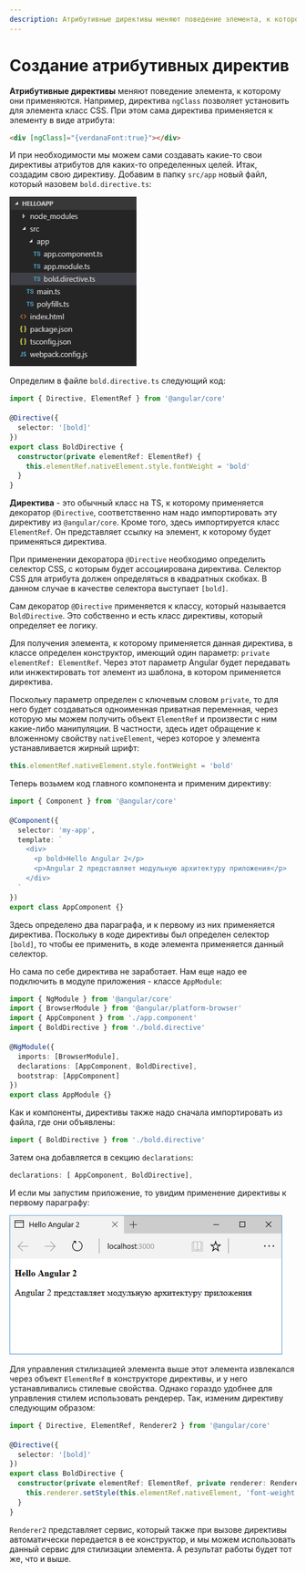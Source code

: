 ```yaml
---
description: Атрибутивные директивы меняют поведение элемента, к которому они применяются
---
```


# Создание атрибутивных директив

**Атрибутивные директивы** меняют поведение элемента, к которому они применяются. Например, директива `ngClass` позволяет установить для элемента класс CSS. При этом сама директива применяется к элементу в виде атрибута:

```html
<div [ngClass]="{verdanaFont:true}"></div>
```

И при необходимости мы можем сами создавать какие-то свои директивы атрибутов для каких-то определенных целей. Итак, создадим свою директиву. Добавим в папку `src/app` новый файл, который назовем `bold.directive.ts`:

![Структура приложения](attr-directive-1.png)

Определим в файле `bold.directive.ts` следующий код:

```typescript
import { Directive, ElementRef } from '@angular/core'

@Directive({
  selector: '[bold]'
})
export class BoldDirective {
  constructor(private elementRef: ElementRef) {
    this.elementRef.nativeElement.style.fontWeight = 'bold'
  }
}
```

**Директива** - это обычный класс на TS, к которому применяется декоратор `@Directive`, соответственно нам надо импортировать эту директиву из `@angular/core`. Кроме того, здесь импортируется класс `ElementRef`. Он представляет ссылку на элемент, к которому будет применяться директива.

При применении декоратора `@Directive` необходимо определить селектор CSS, с которым будет ассоциирована директива. Селектор CSS для атрибута должен определяться в квадратных скобках. В данном случае в качестве селектора выступает `[bold]`.

Сам декоратор `@Directive` применяется к классу, который называется `BoldDirective`. Это собственно и есть класс директивы, который определяет ее логику.

Для получения элемента, к которому применяется данная директива, в классе определен конструктор, имеющий один параметр: `private elementRef: ElementRef`. Через этот параметр Angular будет передавать или инжектировать тот элемент из шаблона, в котором применяется директива.

Поскольку параметр определен с ключевым словом `private`, то для него будет создаваться одноименная приватная переменная, через которую мы можем получить объект `ElementRef` и произвести с ним какие-либо манипуляции. В частности, здесь идет обращение к вложенному свойству `nativeElement`, через которое у элемента устанавливается жирный шрифт:

```typescript
this.elementRef.nativeElement.style.fontWeight = 'bold'
```

Теперь возьмем код главного компонента и применим директиву:

```typescript
import { Component } from '@angular/core'

@Component({
  selector: 'my-app',
  template: `
    <div>
      <p bold>Hello Angular 2</p>
      <p>Angular 2 представляет модульную архитектуру приложения</p>
    </div>
  `
})
export class AppComponent {}
```

Здесь определено два параграфа, и к первому из них применяется директива. Поскольку в коде директивы был определен селектор `[bold]`, то чтобы ее применить, в коде элемента применяется данный селектор.

Но сама по себе директива не заработает. Нам еще надо ее подключить в модуле приложения - классе `AppModule`:

```typescript
import { NgModule } from '@angular/core'
import { BrowserModule } from '@angular/platform-browser'
import { AppComponent } from './app.component'
import { BoldDirective } from './bold.directive'

@NgModule({
  imports: [BrowserModule],
  declarations: [AppComponent, BoldDirective],
  bootstrap: [AppComponent]
})
export class AppModule {}
```

Как и компоненты, директивы также надо сначала импортировать из файла, где они объявлены:

```typescript
import { BoldDirective } from './bold.directive'
```

Затем она добавляется в секцию `declarations`:

```typescript
declarations: [ AppComponent, BoldDirective],
```

И если мы запустим приложение, то увидим применение директивы к первому параграфу:

![Структура приложения](attr-directive-2.png)

Для управления стилизацией элемента выше этот элемента извлекался через объект `ElementRef` в конструкторе директивы, и у него устанавливались стилевые свойства. Однако гораздо удобнее для управления стилем использовать рендерер. Так, изменим директиву следующим образом:

```typescript
import { Directive, ElementRef, Renderer2 } from '@angular/core'

@Directive({
  selector: '[bold]'
})
export class BoldDirective {
  constructor(private elementRef: ElementRef, private renderer: Renderer2) {
    this.renderer.setStyle(this.elementRef.nativeElement, 'font-weight', 'bold')
  }
}
```

`Renderer2` представляет сервис, который также при вызове директивы автоматически передается в ее конструктор, и мы можем использовать данный сервис для стилизации элемента. А результат работы будет тот же, что и выше.
